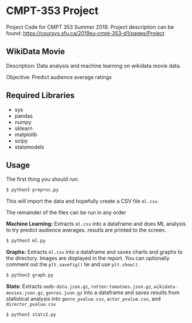 # CMPT-353 Project

Project Code for CMPT 353 Summer 2019. 
Project description can be found: https://coursys.sfu.ca/2019su-cmpt-353-d1/pages/Project

## WikiData Movie
Description: Data analysis and machine learning on wikidata movie data.

Objective: Predict audience average ratings
## Required Libraries
*  sys
*  pandas
*  numpy
*  sklearn
*  matplolib
*  scipy
*  statsmodels

## Usage

The first thing you should run:
```bash
$ python3 preproc.py
```
This will import the data and hopefully create a CSV file `ml.csv`.

The remainder of the files can be run in any order

**Machine Learning:** Extracts `ml.csv` into a dataframe and does ML analysis to try
predict audience averages. resutls are printed to the screen.
```bash
$ python3 ml.py
```
**Graphs:** Extracts `ml.csv` into a dataframe and saves charts and graphs to the
directory. Images are displayed in the report. You can optionally comment out
the `plt.savefig()` lie and use `plt.show()`.
```bash
$ python3 graph.py
```
**Stats:** Extracts `omdb-data.json.gz`, `rotten-tomatoes.json.gz`, `wikidata-movies.json.gz`, 
`genres.json.gz` into a dataframe and saves results from statistical analysis into 
`genre_pvalue.csv`, `actor_pvalue.csv`, and `director_pvalue.csv`
```bash
$ python3 stats2.py
```